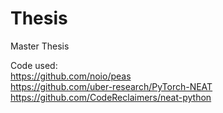 # Thesis
Master Thesis

Code used: <br/>
https://github.com/noio/peas </br>
https://github.com/uber-research/PyTorch-NEAT </br>
https://github.com/CodeReclaimers/neat-python </br>
